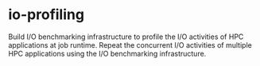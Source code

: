 # io-profiling

Build I/O benchmarking infrastructure to profile the I/O activities of HPC applications at job runtime. Repeat the concurrent I/O activities of multiple HPC applications using the I/O benchmarking infrastructure. 
